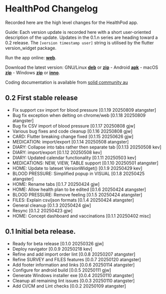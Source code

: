# HealthPod Changelog

Recorded here are the high level changes for the HealthPod app.

Guide: Each version update is recorded here with a short user-oriented
description of the update. Updates in the 0.1.n series are heading
toward a 0.2 release. The `[version timestamp user]` string is
utilised by the flutter version_widget package.

Run the app online: [**web**](https://healthpod.solidcommunity.au).

Download the latest version:
GNU/Linux
[**deb**](https://solidcommunity.au/installers/healthpod_amd64.deb) or
[**zip**](https://solidcommunity.au/installers/healthpod-dev-linux.zip) -
Android
[**apk**](https://solidcommunity.au/installers/healthpod.apk) -
macOS
[**zip**](https://solidcommunity.au/installers/healthpod-dev-macos.zip) -
Windows
[**zip**](https://solidcommunity.au/installers/healthpod-dev-windows.zip) or
[**inno**](https://solidcommunity.au/installers/healthpod-dev-windows-inno.exe).

Coding documentation is available from [solid community
au](https://solidcommunity.au/docs/healthpod)

## 0.2 First stable release

+ Fix support csv import for blood pressure [0.1.19 20250809 atangster]
+ Bug fix exception when delting on chrome/web [0.1.18 20250809 atangster]
+ Bug fix CSV import of blood pressure [0.1.17 20250808 gjw]
+ Various bug fixes and code cleanup [0.1.16 20250808 gjw]
+ CARD: Flutter breaking change fixed [0.1.15 20250626 gjw]
+ MEDICATION: import/export [0.1.14 20250508 atangster]
+ DIARY: Collapse into tabs rather then separate tab [0.1.13 20250508 kev]
+ DIARY: import/export [0.1.12 20250508 kev]
+ DIARY: Updated calendar functionality [0.1.11 20250503 kev]
+ MEDICATIONS: NEW, VIEW, TABLE support [0.1.10 20250501 atangster]
+ HOME: Update to lateset VersionWidget() [0.1.9 20250429 kev]
+ BLOOD PRESSURE: Simplified popup in VISUAL [0.1.8 20250425 atangster]
+ HOME: Rename tabs [0.1.7 20250424 gjw]
+ HOME: Allow health plan to be edited [0.1.6 20250424 atangster]
+ BLOOD PRESSURE: Remove feeling [0.1.5 20250424 atangster]
+ FILES: Explain csv/json formats [0.1.4 20250424 atangster]
+ General cleanup [0.1.3 20250424 gjw]
+ Resync [0.1.2 20250423 gjw]
+ HOME: Concept dashboard and vaccinations [0.1.1 20250402 misc]

## 0.1 Initial beta release.

+ Ready for beta release [0.1.0 20250326 gjw]
+ Deploy navigator [0.0.9 20250218 kev]
+ Refine and add import order lint [0.0.8 20250207 atangster]
+ Refine SURVEY and FILES features [0.0.7 20250120 atangster]
+ Add footer information and links [0.0.6 20250114 atangster]
+ Configure for android build [0.0.5 20250111 gjw]
+ Generate Windows installer exe [0.0.4 20250110 atangster]
+ Cleanup all remaining lint issues [0.0.3 20250110 atangster]
+ Add CI/CM and Lint checks [0.0.2 20250109 atangster]
